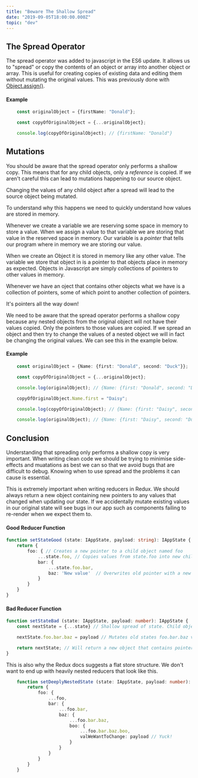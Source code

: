 ```yaml
---
title: "Beware The Shallow Spread"
date: "2019-09-05T18:00:00.000Z"
topic: "dev"
---
```


## The Spread Operator

The spread operator was added to javascript in the ES6 update. It allows us to "spread" or copy the contents of an object or array into another object or array. This is useful for creating copies of existing data and editing them without mutating the original values. This was previously done with [Object.assign()](https://developer.mozilla.org/en-US/docs/Web/JavaScript/Reference/Global_Objects/Object/assign).

#### Example

```typescript
    const originalObject = {firstName: "Donald"};

    const copyOfOriginalObject = {...originalObject};

    console.log(copyOfOriginalObject); // {firstName: "Donald"}
```

## Mutations

You should be aware that the spread operator only performs a shallow copy. This means that for any child objects, only a _reference_ is copied. If we aren't careful this can lead to mutations happening to our source object.

Changing the values of any child object after a spread will lead to the source object being mutated.

To understand why this happens we need to quickly understand how values are stored in memory.

Whenever we create a variable we are reserving some space in memory to store a value. When we assign a value to that variable we are storing that value in the reserved space in memory. Our variable is a _pointer_ that tells our program where in memory we are storing our value.

When we create an Object it is stored in memory like any other value. The variable we store that object in is a pointer to that objects place in memory as expected. Objects in Javascript are simply collections of pointers to other values in memory.

Whenever we have an oject that contains other objects what we have is a collection of pointers, some of which point to another collection of pointers.

It's pointers all the way down!

We need to be aware that the spread operator performs a shallow copy because any nested objects from the original object will not have their values copied. Only the pointers to those values are copied. If we spread an object and then try to change the values of a nested object we will in fact be changing the original values. We can see this in the example below.

#### Example

```typescript
    const originalObject = {Name: {first: "Donald", second: "Duck"}};

    const copyOfOriginalObject = {...originalObject};

    console.log(originalObject); // {Name: {first: "Donald", second: "Duck"}}

    copyOfOriginalObject.Name.first = "Daisy";

    console.log(copyOfOriginalObject); // {Name: {first: "Daisy", second: "Duck"}}

    console.log(originalObject); // {Name: {first: "Daisy", second: "Duck"}}
```

## Conclusion

Understanding that spreading only performs a shallow copy is very important. When writing clean code we should be trying to minimise side-effects and muatations as best we can so that we avoid bugs that are difficult to debug. Knowing when to use spread and the problems it can cause is essential.

This is extremely important when writing reducers in Redux. We should always return a new object containing new pointers to any values that changed when updating our state. If we accidentally mutate existing values in our original state will see bugs in our app such as components failing to re-render when we expect them to.

#### Good Reducer Function
```typescript
function setStateGood (state: IAppState, payload: string): IAppState {
    return {
        foo: { // Creates a new pointer to a child object named foo
            ...state.foo, // Copies values from state.foo into new child object
            bar: {
                ...state.foo.bar, 
                baz: 'New value'  // Overwrites old pointer with a new pointer and value
            }
        }
    }
}
```

#### Bad Reducer Function
```typescript
function setStateBad (state: IAppState, payload: number): IAppState {
    const nextState = {...state} // Shallow spread of state. Child object pointers still refer to old state

    nextState.foo.bar.baz = payload // Mutates old states foo.bar.baz value

    return nextState; // Will return a new object that contains pointers to old child objects
}
```

This is also why the Redux docs suggests a flat store structure. We don't want to end up with heavily nested reducers that look like this.

```typescript
    function setDeeplyNestedState (state: IAppState, payload: number): IAppState {
        return {
            foo: {
                ...foo,
                bar: {
                    ...foo.bar,
                    baz: {
                        ...foo.bar.baz,
                        boo: {
                            ...foo.bar.baz.boo,
                            valWeWantToChange: payload // Yuck!
                        }
                    }
                }
            }
        }
    }
```
